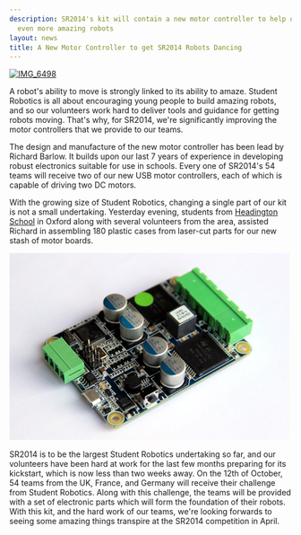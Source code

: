```yaml
---
description: SR2014's kit will contain a new motor controller to help our teams make
  even more amazing robots
layout: news
title: A New Motor Controller to get SR2014 Robots Dancing
---
```

<a href="http://www.flickr.com/photos/richardpbarlow/10045646553/" title="IMG_6498 by Rich Barlow, on Flickr"><img class="right" src="http://farm8.staticflickr.com/7385/10045646553_76259c4ed0.jpg" width="500" height="333" alt="IMG_6498"></a>

A robot's ability to move is strongly linked to its ability to amaze.  Student Robotics is all about encouraging young people to build amazing robots, and so our volunteers work hard to deliver tools and guidance for getting robots moving.  That's why, for SR2014, we're significantly improving the motor controllers that we provide to our teams.

The design and manufacture of the new motor controller has been lead by Richard Barlow.  It builds upon our last 7 years of experience in developing robust electronics suitable for use in schools.  Every one of SR2014's 54 teams will receive two of our new USB motor controllers, each of which is capable of driving two DC motors.

With the growing size of Student Robotics, changing a single part of our kit is not a small undertaking.  Yesterday evening, students from <a href="http://www.headington.org/">Headington School</a> in Oxford along with several volunteers from the area, assisted Richard in assembling 180 plastic cases from laser-cut parts for our new stash of motor boards.

<img class="left" src="/images/content/news/sr2014/mcv4-small.jpg" />

SR2014 is to be the largest Student Robotics undertaking so far, and our volunteers have been hard at work for the last few months preparing for its kickstart, which is now less than two weeks away.  On the 12th of October, 54 teams from the UK, France, and Germany will receive their challenge from Student Robotics.  Along with this challenge, the teams will be provided with a set of electronic parts which will form the foundation of their robots.  With this kit, and the hard work of our teams, we're looking forwards to seeing some amazing things transpire at the SR2014 competition in April.



